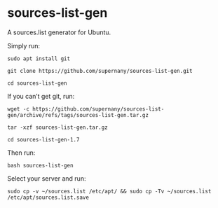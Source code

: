 # sources-list-gen

A sources.list generator for Ubuntu.

Simply run:
```
sudo apt install git
```
```
git clone https://github.com/supernany/sources-list-gen.git
```
```
cd sources-list-gen
```
If you can’t get git, run:
```
wget -c https://github.com/supernany/sources-list-gen/archive/refs/tags/sources-list-gen.tar.gz
```
```
tar -xzf sources-list-gen.tar.gz
```
```
cd sources-list-gen-1.7
```
Then run:
```
bash sources-list-gen
```
Select your server and run:
```
sudo cp -v ~/sources.list /etc/apt/ && sudo cp -Tv ~/sources.list /etc/apt/sources.list.save
```
